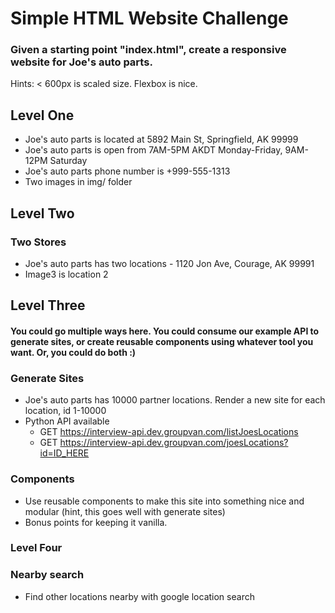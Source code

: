 # Simple HTML Website Challenge

### Given a starting point "index.html", create a responsive website for Joe's auto parts.

Hints:
< 600px is scaled size. Flexbox is nice.

## Level One

- Joe's auto parts is located at 5892 Main St, Springfield, AK 99999
- Joe's auto parts is open from 7AM-5PM AKDT Monday-Friday, 9AM-12PM Saturday
- Joe's auto parts phone number is +999-555-1313
- Two images in img/ folder

## Level Two

### Two Stores

- Joe's auto parts has two locations - 1120 Jon Ave, Courage, AK 99991
- Image3 is location 2

## Level Three
#### You could go multiple ways here. You could consume our example API to generate sites, or create reusable components using whatever tool you want. Or, you could do both :)

### Generate Sites
- Joe's auto parts has 10000 partner locations. Render a new site for each location, id 1-10000
- Python API available
  - GET https://interview-api.dev.groupvan.com/listJoesLocations
  - GET https://interview-api.dev.groupvan.com/joesLocations?id=ID_HERE
 
### Components
- Use reusable components to make this site into something nice and modular (hint, this goes well with generate sites)
- Bonus points for keeping it vanilla.

### Level Four

### Nearby search

- Find other locations nearby with google location search

